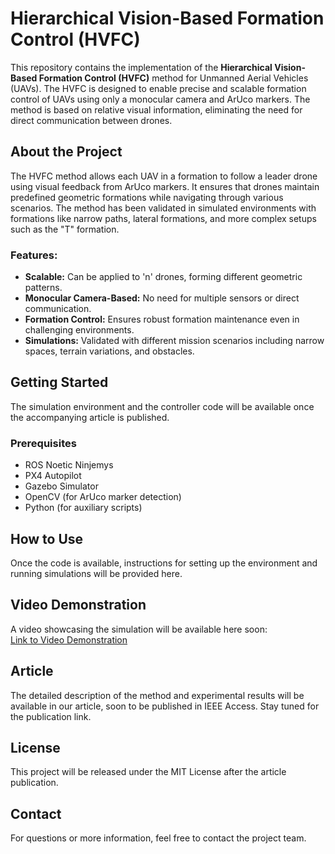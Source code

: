 # Hierarchical Vision-Based Formation Control (HVFC)

This repository contains the implementation of the **Hierarchical Vision-Based Formation Control (HVFC)** method for Unmanned Aerial Vehicles (UAVs). The HVFC is designed to enable precise and scalable formation control of UAVs using only a monocular camera and ArUco markers. The method is based on relative visual information, eliminating the need for direct communication between drones.

## About the Project

The HVFC method allows each UAV in a formation to follow a leader drone using visual feedback from ArUco markers. It ensures that drones maintain predefined geometric formations while navigating through various scenarios. The method has been validated in simulated environments with formations like narrow paths, lateral formations, and more complex setups such as the "T" formation.

### Features:
- **Scalable:** Can be applied to 'n' drones, forming different geometric patterns.
- **Monocular Camera-Based:** No need for multiple sensors or direct communication.
- **Formation Control:** Ensures robust formation maintenance even in challenging environments.
- **Simulations:** Validated with different mission scenarios including narrow spaces, terrain variations, and obstacles.

## Getting Started

The simulation environment and the controller code will be available once the accompanying article is published. 

### Prerequisites

- ROS Noetic Ninjemys
- PX4 Autopilot
- Gazebo Simulator
- OpenCV (for ArUco marker detection)
- Python (for auxiliary scripts)

## How to Use

Once the code is available, instructions for setting up the environment and running simulations will be provided here.

## Video Demonstration

A video showcasing the simulation will be available here soon:  
[Link to Video Demonstration]()

## Article

The detailed description of the method and experimental results will be available in our article, soon to be published in IEEE Access. Stay tuned for the publication link.

## License

This project will be released under the MIT License after the article publication.

## Contact

For questions or more information, feel free to contact the project team.
